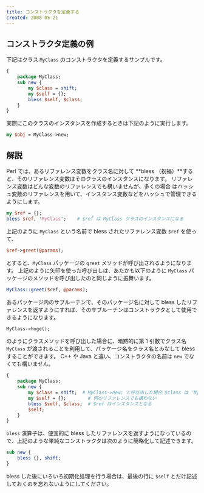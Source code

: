 ```yaml
---
title: コンストラクタを定義する
created: 2008-05-21
---
```


コンストラクタ定義の例
----

下記はクラス `MyClass` のコンストラクタを定義するサンプルです。

```perl
{
    package MyClass;
    sub new {
        my $class = shift;
        my $self = {};
        bless $self, $class;
    }
}
```

実際にこのクラスのインスタンスを作成するときは下記のように実行します。

```perl
my $obj = MyClass->new;
```


解説
----

Perl では、あるリファレンス変数をクラス名に対して **bless （祝福）**すると、そのリファレンス変数はそのクラスのインスタンスになります。
リファレンス変数はどんな変数のリファレンスでも構いませんが、多くの場合 はハッシュ変数のリファレンスを用いて、インスタンス変数などをハッシュで管理できるようにします。

```perl
my $ref = {};
bless $ref, 'MyClass';    # $ref は MyClass クラスのインスタンスになる
```

上記のように `MyClass` という名前で bless されたリファレンス変数 `$ref` を使って、

```perl
$ref->greet(@params);
```

とすると、`MyClass` パッケージの `greet` メソッドが呼び出されるようになります。
上記のように矢印を使った呼び出しは、あたかも以下のように `MyClass` パッケージのメソッドを呼び出したのと同じように振舞います。

```perl
MyClass::greet($ref, @params);
```

あるパッケージ内のサブルーチンで、そのパッケージ名に対して bless したリファレンスを返すようにすれば、そのサブルーチンはコンストラクタとして使用できるようになります。

```perl
MyClass->hoge();
```

のようにクラスメソッドを呼び出した場合に、暗黙的に第 1 引数でクラス名 `MyClass` が渡されることを利用して、パッケージ名をクラス名とみなして bless することができます。
C++ や Java と違い、コンストラクタの名前は `new` でなくても構いません。

```perl
{
    package MyClass;
    sub new {
        my $class = shift;  # MyClass->new; と呼び出した場合 $class は 'MyClass' となる
        my $self = {};        # 何のリファレンスでも構わない
        bless $self, $class;  # $ref はインスタンスとなる
        $self;
    }
}
```

`bless` 演算子は、便宜的に bless したリファレンスを返すようになっているので、上記のような単純なコンストラクタは次のように簡略化して記述できます。

```perl
sub new {
    bless {}, shift;
}
```

bless した後にいろいろ初期化処理を行う場合は、最後の行に `$self` とだけ記述しておくのを忘れないようにしてください。


